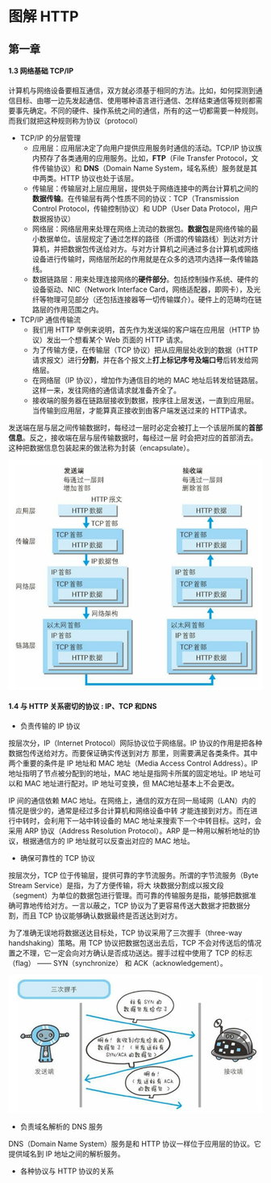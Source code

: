 # 图解 HTTP

## 第一章

#### 1.3 网络基础 TCP/IP

计算机与网络设备要相互通信，双方就必须基于相同的方法。比如，如何探测到通信目标、由哪一边先发起通信、使用哪种语言进行通信、怎样结束通信等规则都需要事先确定。不同的硬件、操作系统之间的通信，所有的这一切都需要一种规则。而我们就把这种规则称为协议（protocol）

* TCP/IP 的分层管理
    * 应用层：应用层决定了向用户提供应用服务时通信的活动。TCP/IP 协议族内预存了各类通用的应用服务。比如，**FTP**（File Transfer Protocol，文件传输协议）和 **DNS**（Domain Name System，域名系统）服务就是其中两类。HTTP 协议也处于该层。
    * 传输层：传输层对上层应用层，提供处于网络连接中的两台计算机之间的**数据传输**。在传输层有两个性质不同的协议：TCP（Transmission Control Protocol，传输控制协议）和 UDP（User Data Protocol，用户数据报协议）
    * 网络层：网络层用来处理在网络上流动的数据包。**数据包**是网络传输的最小数据单位。该层规定了通过怎样的路径（所谓的传输路线）到达对方计算机，并把数据包传送给对方。与对方计算机之间通过多台计算机或网络设备进行传输时，网络层所起的作用就是在众多的选项内选择一条传输路线。
    * 数据链路层：用来处理连接网络的**硬件部分**。包括控制操作系统、硬件的设备驱动、NIC（Network Interface Card，网络适配器，即网卡），及光纤等物理可见部分（还包括连接器等一切传输媒介）。硬件上的范畴均在链路层的作用范围之内。
* TCP/IP 通信传输流
    * 我们用 HTTP 举例来说明，首先作为发送端的客户端在应用层（HTTP 协议）发出一个想看某个 Web 页面的 HTTP 请求。
    * 为了传输方便，在传输层（TCP 协议）把从应用层处收到的数据（HTTP 请求报文）进行**分割**，并在各个报文上**打上标记序号及端口号**后转发给网络层。
    * 在网络层（IP 协议），增加作为通信目的地的 MAC 地址后转发给链路层。这样一来，发往网络的通信请求就准备齐全了。
    * 接收端的服务器在链路层接收到数据，按序往上层发送，一直到应用层。当传输到应用层，才能算真正接收到由客户端发送过来的 HTTP请求。

发送端在层与层之间传输数据时，每经过一层时必定会被打上一个该层所属的**首部信息**。反之，接收端在层与层传输数据时，每经过一层
时会把对应的首部消去。这种把数据信息包装起来的做法称为封装（encapsulate）。

![](./images/Http1.png)


#### 1.4 与 HTTP 关系密切的协议 : IP、TCP 和DNS

* 负责传输的 IP 协议

按层次分，IP（Internet Protocol）网际协议位于网络层。IP 协议的作用是把各种数据包传送给对方。而要保证确实传送到对方
那里，则需要满足各类条件。其中两个重要的条件是 IP 地址和 MAC 地址（Media Access Control Address）。IP 地址指明了节点被分配到的地址，MAC 地址是指网卡所属的固定地址。IP 地址可以和 MAC 地址进行配对。IP 地址可变换，但 MAC地址基本上不会更改。

IP 间的通信依赖 MAC 地址。在网络上，通信的双方在同一局域网（LAN）内的情况是很少的，通常是经过多台计算机和网络设备中转
才能连接到对方。而在进行中转时，会利用下一站中转设备的 MAC 地址来搜索下一个中转目标。这时，会采用 ARP 协议（Address Resolution Protocol）。ARP 是一种用以解析地址的协议，根据通信方的 IP 地址就可以反查出对应的 MAC 地址。

* 确保可靠性的 TCP 协议

按层次分，TCP 位于传输层，提供可靠的字节流服务。所谓的字节流服务（Byte Stream Service）是指，为了方便传输，将大
块数据分割成以报文段（segment）为单位的数据包进行管理。而可靠的传输服务是指，能够把数据准确可靠地传给对方。一言以蔽之，TCP 协议为了更容易传送大数据才把数据分割，而且 TCP 协议能够确认数据最终是否送达到对方。

为了准确无误地将数据送达目标处，TCP 协议采用了三次握手（three-way handshaking）策略。用 TCP 协议把数据包送出去后，TCP
不会对传送后的情况置之不理，它一定会向对方确认是否成功送达。握手过程中使用了 TCP 的标志（flag） —— SYN（synchronize） 和
ACK（acknowledgement）。

![](./images/Http2.png)

* 负责域名解析的 DNS 服务

DNS（Domain Name System）服务是和 HTTP 协议一样位于应用层的协议。它提供域名到 IP 地址之间的解析服务。


* 各种协议与 HTTP 协议的关系